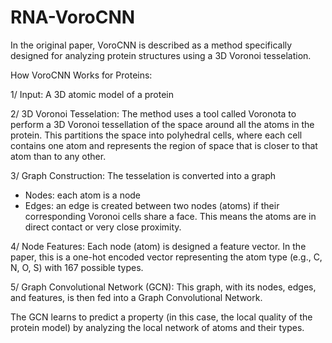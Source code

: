 # RNA-VoroCNN

In the original paper, VoroCNN is described as a method specifically designed for analyzing protein structures using a 3D Voronoi tesselation.

How VoroCNN Works for Proteins:

1/ Input: A 3D atomic model of a protein

2/ 3D Voronoi Tesselation:
The method uses a tool called Voronota to perform a 3D Voronoi tessellation of the space around all the atoms in the protein. This partitions the space into polyhedral cells, where
each cell contains one atom and represents the region of space that is closer to that atom than to any other.

3/ Graph Construction: The tesselation is converted into a graph
- Nodes: each atom is a node
- Edges: an edge is created between two nodes (atoms) if their corresponding Voronoi cells share a face. This means the atoms are in direct contact or very close proximity.

4/ Node Features:
Each node (atom) is designed a feature vector. In the paper, this is a one-hot encoded vector representing the atom type (e.g., C, N, O, S) with 167 possible types.

5/ Graph Convolutional Network (GCN): This graph, with its nodes, edges, and features, is then fed into a Graph Convolutional Network.

The GCN learns to predict a property (in this case, the local quality of the protein model) by analyzing the local network of atoms and their types.